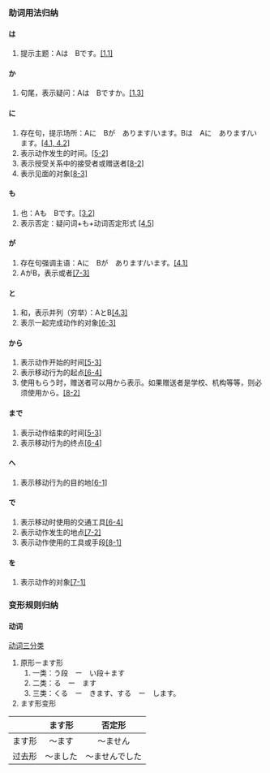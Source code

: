 ### 助词用法归纳

#### は
1. 提示主题：Aは　Bです。[[1.1]](note.md#1-aは-bです)

#### か
1. 句尾，表示疑问：Aは　Bですか。[[1.3]](note.md#3-aは-bですか)

#### に
1. 存在句，提示场所：Aに　Bが　あります/います。Bは　Aに　あります/います。[[4.1, 4.2]](note.md#1aに-bが-ありますいます)
2. 表示动作发生的时间。[[5-2]](note.md#2n時間に-v)
3. 表示授受关系中的接受者或赠送者[[8-2]](note.md#2あげる・もらう・くれる)
4. 表示见面的对象[[8-3]](note.md#3aに-会います)

#### も
1. 也：Aも　Bです。[[3.2]](note.md#2aも-bです)
2. 表示否定：疑问词+も+动词否定形式 [[4.5]](note.md#5疑问词も动词否定形式)

#### が
1. 存在句强调主语：Aに　Bが　あります/います。[[4.1]](note.md#1aに-bが-ありますいます)
2. AがB，表示或者[[7-3]](note.md#3aがb)

#### と
1. 和，表示并列（穷举）：AとB[[4.3]](note.md#3aとb)
2. 表示一起完成动作的对象[[6-3]](note.md#3a人と-v)

#### から
1. 表示动作开始的时间[[5-3]](note.md#3n1時間から-n2時間まで-v)
2. 表示移动行为的起点[[6-4]](note.md#2n1場所から-n2場所まで-v)
3. 使用もらう时，赠送者可以用から表示。如果赠送者是学校、机构等等，则必须使用から。[[8-2]](note.md#2あげる・もらう・くれる)
   
#### まで
1. 表示动作结束的时间[[5-3]](note.md#3n1時間から-n2時間まで-v)
2. 表示移动行为的终点[[6-4]](note.md#2n1場所から-n2場所まで-v)

#### へ
1. 表示移动行为的目的地[[6-1]](note.md#1n場所へ-v)

#### で
1. 表示移动时使用的交通工具[[6-4]](note.md#4n交通機関で-v)
2. 表示动作发生的地点[[7-2]](note.md#2n場所で-v)
3. 表示动作使用的工具或手段[[8-1]](note.md#1nで-v)

#### を
1. 表示动作的对象[[7-1]](note.md#1nをv)


### 变形规则归纳
#### 动词
[动词三分类](note.md#动词三分类)
1. 原形ーます形
   1. 一类：う段　ー　い段＋ます
   2. 二类：る　ー　ます
   3. 三类：くる　ー　きます、する　ー　します。
2. ます形变形

|        |  ます形  |     否定形     |
| :----: | :------: | :------------: |
| ます形 |  ～ます  |    ～ません    |
| 过去形 | ～ました | ～ませんでした |